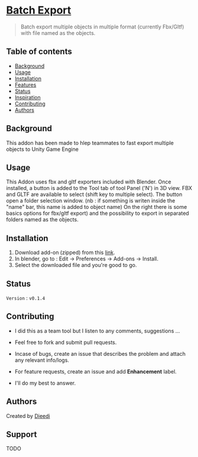 # [Batch Export](https://github.com/Dieedi/Batch_Export/)

> Batch export multiple objects in multiple format (currently Fbx/Gltf) with file named as the objects.

## Table of contents

* [Background](#background)
* [Usage](#usage)
* [Installation](#installation)
* [Features](#features)
* [Status](#status)
* [Inspiration](#inspiration)
* [Contributing](#contributing)
* [Authors](#authors)

## Background

This addon has been made to hlep teammates to fast export multiple objects to Unity Game Engine

## Usage

This Addon uses fbx and gltf exporters included with Blender.
Once installed, a button is added to the Tool tab of tool Panel ('N') in 3D view.
FBX and GLTF are available to select (shift key to multiple select).
The button open a folder selection window. (nb : if something is writen inside the "name" bar, this name is added to object name)
On the right there is some basics options for fbx/gltf export) and the possibility to export in separated folders named as the objects.

## Installation

1. Download add-on (zipped) from this [link](https://github.com/Dieedi/Batch_Export/releases/download/v0.1.4/Batch_Export-v0.1.4.zip).
2. In blender, go to : Edit -> Preferences -> Add-ons -> Install.
3. Select the downloaded file and you're good to go.



## Status

`Version` : `v0.1.4`


## Contributing

  * I did this as a team tool but I listen to any comments, suggestions ...

  * Feel free to fork and submit pull requests.

  * Incase of bugs, create an issue that describes the problem
    and attach any relevant info/logs.

  * For feature requests, create an issue and add **Enhancement** label.

  * I'll do my best to answer.

## Authors

Created by [Dieedi](https://github.com/Dieedi)

## Support

TODO
